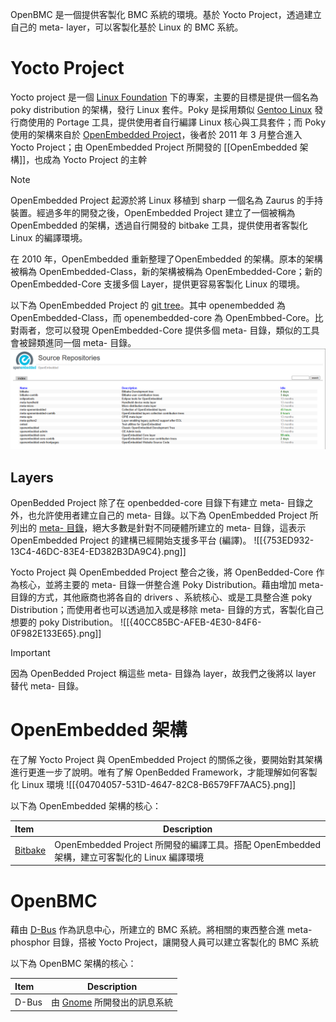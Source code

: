 OpenBMC 是一個提供客製化 BMC 系統的環境。基於 Yocto Project，透過建立自己的 meta- layer，可以客製化基於 Linux 的 BMC 系統。

# Yocto Project

Yocto project 是一個 [Linux Foundation](https://www.linuxfoundation.org/) 下的專案，主要的目標是提供一個名為 poky distribution 的架構，發行 Linux 套件。Poky 是採用類似 [Gentoo Linux](https://www.gentoo.org/) 發行商使用的 Portage 工具，提供使用者自行編譯 Linux 核心與工具套件；而 Poky 使用的架構來自於 [OpenEmbedded Project](https://www.openembedded.org/)，後者於 2011 年 3 月整合進入 Yocto Project；由 OpenEmbedded Project 所開發的 [[OpenEmbedded 架構]]，也成為 Yocto Project 的主幹

> [!NOTE]
> OpenEmbedded Project 起源於將 Linux 移植到 sharp 一個名為 Zaurus 的手持裝置。經過多年的開發之後，OpenEmbedded Project 建立了一個被稱為 OpenEmbedded 的架構，透過自行開發的 bitbake 工具，提供使用者客製化 Linux 的編譯環境。
> 
> 在 2010 年，OpenEmbedded 重新整理了OpenEmbedded 的架構。原本的架構被稱為 OpenEmbedded-Class，新的架構被稱為 OpenEmbedded-Core；新的 OpenEmbedded-Core 支援多個 Layer，提供更容易客製化 Linux 的環境。
> 
> 以下為 OpenEmbedded Project 的 [git tree](https://git.openembedded.org/?s=name)。其中 openembedded 為 OpenEmbedded-Class，而 openembedded-core 為 OpenEmbbed-Core。比對兩者，您可以發現 OpenEmbedded-Core 提供多個 meta- 目錄，類似的工具會被歸類進同一個 meta- 目錄。
> ![](./docs/computer/framework/OpenBMC/OpenEmbedded/figures/C0C3A6FA-A30C-49BE-869F-E6C1A96A0983.png) 

## Layers

OpenBedded Project 除了在 openbedded-core 目錄下有建立 meta- 目錄之外，也允許使用者建立自己的 meta- 目錄。以下為 OpenEmbedded Project 所列出的 [meta- 目錄](https://layers.openembedded.org/layerindex/branch/master/layers/)，絕大多數是針對不同硬體所建立的 meta- 目錄，這表示 OpenEmbedded Project 的建構已經開始支援多平台 (編譯)。
![[{753ED932-13C4-46DC-83E4-ED382B3DA9C4}.png]]

Yocto Project 與 OpenEmbedded Project 整合之後，將 OpenBedded-Core 作為核心，並將主要的 meta- 目錄一併整合進 Poky Distribution。藉由增加 meta- 目錄的方式，其他廠商也將各自的 drivers 、系統核心、或是工具整合進 poky Distribution；而使用者也可以透過加入或是移除 meta- 目錄的方式，客製化自己想要的 poky Distribution。
![[{40CC85BC-AFEB-4E30-84F6-0F982E133E65}.png]]

> [!IMPORTANT]
> 因為 OpenBedded Project 稱這些 meta- 目錄為 layer，故我們之後將以 layer 替代 meta- 目錄。

# OpenEmbedded 架構

在了解  Yocto Project 與 OpenEmbedded Project 的關係之後，要開始對其架構進行更進一步了說明。唯有了解 OpenBedded Framework，才能理解如何客製化 Linux 環境
![[{04704057-531D-4647-82C8-B6579FF7AAC5}.png]]

以下為 OpenEmbedded 架構的核心：

| Item                                        | Description                                                         |
| :------------------------------------------ | ------------------------------------------------------------------- |
| [Bitbake](./OpenEmbedded/bitbake/Readme.md) | OpenEmbedded Project 所開發的編譯工具。搭配 OpenEmbedded 架構，建立可客製化的 Linux 編譯環境 |
# OpenBMC

 藉由 [D-Bus](https://www.freedesktop.org/wiki/Software/dbus/) 作為訊息中心，所建立的 BMC 系統。將相關的東西整合進 meta-phosphor 目錄，搭被 Yocto Project，讓開發人員可以建立客製化的 BMC 系統

以下為 OpenBMC 架構的核心：

| Item  | Description                                 |
| :---- | ------------------------------------------- |
| D-Bus | 由 [Gnome](https://www.gnome.org/) 所開發出的訊息系統 |

